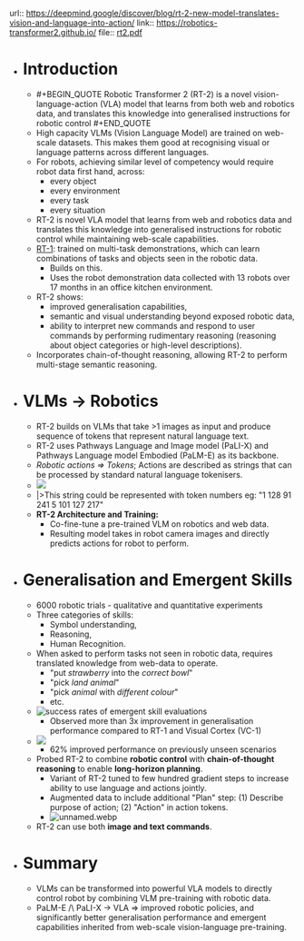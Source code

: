 url:: https://deepmind.google/discover/blog/rt-2-new-model-translates-vision-and-language-into-action/
link:: https://robotics-transformer2.github.io/
file:: [rt2.pdf](../assets/rt2_1713266786953_0.pdf)

- # Introduction
	- #+BEGIN_QUOTE
	  Robotic Transformer 2 (RT-2) is a novel vision-language-action (VLA) model that learns from both web and robotics data, and translates this knowledge into generalised instructions for robotic control
	  #+END_QUOTE
	- High capacity VLMs (Vision Language Model) are trained on web-scale datasets. This makes them good at recognising visual or language patterns across different languages.
	- For robots, achieving similar level of competency would require robot data first hand, across:
		- every object
		- every environment
		- every task
		- every situation
	- RT-2 is novel VLA model that learns from web and robotics data and translates this knowledge into generalised instructions for robotic control while maintaining web-scale capabilities.
	- [RT-1](https://research.google/blog/rt-1-robotics-transformer-for-real-world-control-at-scale/): trained on multi-task demonstrations, which can learn combinations of tasks and objects seen in the robotic data.
		- Builds on this.
		- Uses the robot demonstration data collected with 13 robots over 17 months in an office kitchen environment.
	- RT-2 shows:
		- improved generalisation capabilities,
		- semantic and visual understanding beyond exposed robotic data,
		- ability to interpret new commands and respond to user commands by performing rudimentary reasoning (reasoning about object categories or high-level descriptions).
	- Incorporates chain-of-thought reasoning, allowing RT-2 to perform multi-stage semantic reasoning.
- # VLMs -> Robotics
	- RT-2 builds on VLMs that take >1 images as input and produce sequence of tokens that represent natural language text.
	- RT-2 uses Pathways Language and Image model (PaLI-X) and Pathways Language model Embodied (PaLM-E) as its backbone.
	- *Robotic actions => Tokens*; Actions are described as strings that can be processed by standard natural language tokenisers.
	- ![](https://lh3.googleusercontent.com/kXU5F9WVMd1eaTuwwU-QB3HbbDy1A6YPZQ-kdM65mRCpFwNgNEp34xJrfqW60iQYtBhxfBWuGNex8RoEOTR4_oDpJv_Qj4tUp0A_WcFTch5aJ-QD=w1070)
	- |>This string could be represented with token numbers eg: "1 128 91 241 5 101 127 217"
	- **RT-2 Architecture and Training:**
		- Co-fine-tune a pre-trained VLM on robotics and web data.
		- Resulting model takes in robot camera images and directly predicts actions for robot to perform.
- # Generalisation and Emergent Skills
	- 6000 robotic trials - qualitative and quantitative experiments
	- Three categories of skills:
		- Symbol understanding,
		- Reasoning,
		- Human Recognition.
	- When asked to perform tasks not seen in robotic data, requires translated knowledge from web-data to operate.
		- "put *strawberry* into the *correct bowl*"
		- "pick *land animal*"
		- "pick *animal* with *different colour*"
		- etc.
	- ![success rates of emergent skill evaluations](https://lh3.googleusercontent.com/4yaN_bq7MT1gaQ3ebf0hutNQAdm5an_tCJ_8PEeZla9mu4nKyTJfdYIQl9cgp0GwTjQNjZL_8lGt3IlzjGe7TKr8lNZs6yq8cYmX1fMk7gfOa1wvkw=w1232-rw)
		- Observed more than 3x improvement in generalisation performance compared to RT-1 and Visual Cortex (VC-1)
	- ![](https://deepmind.google/api/blob/website/images/64c28bb0a7e46157ca3edb96_64c2566864b91d6bd0590f.original_SdQBLUz.svg)
		- 62% improved performance on previously unseen scenarios
	- Probed RT-2 to combine **robotic control** with **chain-of-thought reasoning** to enable **long-horizon planning**.
		- Variant of RT-2 tuned to few hundred gradient steps to increase ability to use language and actions jointly.
		- Augmented data to include additional "Plan" step: (1) Describe purpose of action; (2) "Action" in action tokens.
		- ![unnamed.webp](https://lh3.googleusercontent.com/b-Rfo69ZIkh3cwd_Flyniskrza5l7P-VI1zknpxd8Z_tqR-GB25b_9eN0tFX3k6wKeyTW5MFOzXC24GCiBWaMvcNZnI_Q0cVGIM-fyEVWOn_Xx6J=w1232-rw)
	- RT-2 can use both **image and text commands**.
- # Summary
	- VLMs can be transformed into powerful VLA models to directly control robot by combining VLM pre-training with robotic data.
	- PaLM-E /\ PaLI-X -> VLA => improved robotic policies, and significantly better generalisation performance and emergent capabilities inherited from web-scale vision-language pre-training.